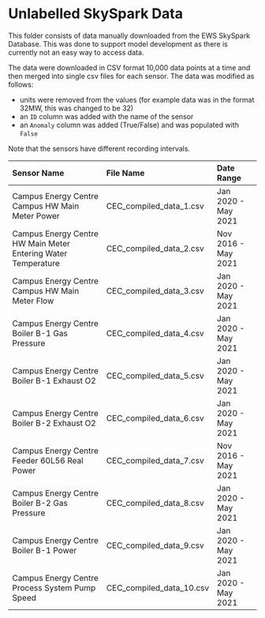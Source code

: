 # Unlabelled SkySpark Data

This folder consists of data manually downloaded from the EWS SkySpark Database. This was done to support model development as there is currently not an easy way to access data.

The data were downloaded in CSV format 10,000 data points at a time and then merged into single csv files for each sensor. The data was modified as follows:

- units were removed from the values (for example data was in the format 32MW, this was changed to be 32)
- an `ID` column was added with the name of the sensor
- an `Anomaly` column was added (True/False) and was populated with `False`

Note that the sensors have different recording intervals.

| **Sensor Name**                                               | **File Name**            | **Date Range**      |
| :------------------------------------------------------------ | :----------------------- | :------------------ |
| Campus Energy Centre Campus HW Main Meter Power               | CEC_compiled_data_1.csv  | Jan 2020 - May 2021 |
| Campus Energy Centre HW Main Meter Entering Water Temperature | CEC_compiled_data_2.csv  | Nov 2016 - May 2021 |
| Campus Energy Centre Campus HW Main Meter Flow                | CEC_compiled_data_3.csv  | Jan 2020 - May 2021 |
| Campus Energy Centre Boiler B-1 Gas Pressure                  | CEC_compiled_data_4.csv  | Jan 2020 - May 2021 |
| Campus Energy Centre Boiler B-1 Exhaust O2                    | CEC_compiled_data_5.csv  | Jan 2020 - May 2021 |
| Campus Energy Centre Boiler B-2 Exhaust O2                    | CEC_compiled_data_6.csv  | Jan 2020 - May 2021 |
| Campus Energy Centre Feeder 60L56 Real Power                  | CEC_compiled_data_7.csv  | Nov 2016 - May 2021 |
| Campus Energy Centre Boiler B-2 Gas Pressure                  | CEC_compiled_data_8.csv  | Jan 2020 - May 2021 |
| Campus Energy Centre Boiler B-1 Power                         | CEC_compiled_data_9.csv  | Jan 2020 - May 2021 |
| Campus Energy Centre Process System Pump Speed                | CEC_compiled_data_10.csv | Jan 2020 - May 2021 |